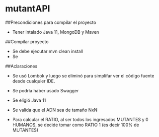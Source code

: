 # mutantAPI

##Precondiciones para compilar el proyecto
- Tener intalado Java 11, MongoDB y Maven

##Compilar proyecto
- Se debe ejecutar mvn clean install
- Se 

##Aclaraciones
- Se usó Lombok y luego se eliminó para simplifar ver el código fuente desde cualquier IDE.
- Se podría haber usado Swagger
- Se eligió Java 11

- Se valida que el ADN sea de tamaño NxN
- Para calcular el RATIO, al ser todos los ingresados MUTANTES y 0 HUMANOS, se decide tomar como RATIO 1 (es decir 100% de MUTANTES)
 
